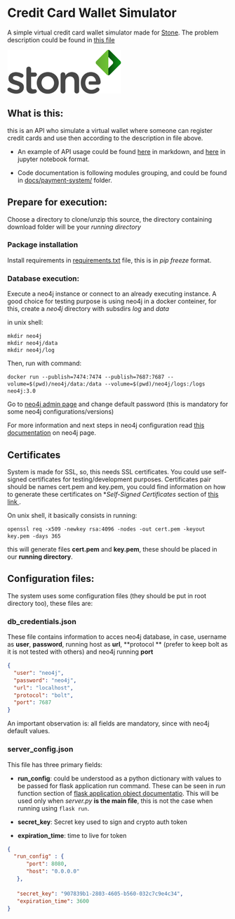 # Credit Card Wallet Simulator

A simple virtual credit card wallet simulator made for [Stone](http://www.stone.com.br/). The problem description could be found in [this file](CHALLENGE.md)

![Alt text](docs/stone-logo.png)
  
  
## What is this:
this is an API who simulate a virtual wallet where someone can register credit cards and use then according to the description in file above.

* An example of API usage could be found [here](docs/example_using_payment_api.md) in markdown, and [here](docs/example_using_payment_api.ipynb) in jupyter notebook format.

* Code  documentation is following modules grouping, and could be found in [docs/payment-system/](docs/payment-system/) folder.

## Prepare for execution:

Choose a directory to clone/unzip this source, the directory containing download folder will be your *running directory*

### Package installation

Install requirements in [requirements.txt](requirements.txt) file, this is in *pip freeze* format.

### Database execution:

Execute a neo4j instance or connect to an already executing instance. A good choice for testing purpose is using neo4j in a docker conteiner, for this, create a *neo4j* directory with subsdirs *log* and *data*

in unix shell:

```SHELL
mkdir neo4j
mkdir neo4j/data
mkdir neo4j/log
```

Then, run with command:

```SHELL
docker run --publish=7474:7474 --publish=7687:7687 --volume=$(pwd)/neo4j/data:/data --volume=$(pwd)/neo4j/logs:/logs neo4j:3.0

```

Go to [neo4j admin page](http://0.0.0.0:7474/browser/) and change default password (this is mandatory for some neo4j configurations/versions)

For more information and next steps in neo4j configuration read [this documentation](https://neo4j.com/docs/operations-manual/current/installation/docker/) on neo4j page.


## Certificates
System is made for SSL, so, this needs SSL certificates. You could use self-signed certificates for testing/development purposes. Certificates pair should be names cert.pem and key.pem, you could find information on how to generate these certificates on **Self-Signed Certificates* section of [this link ](https://blog.miguelgrinberg.com/post/running-your-flask-application-over-https).

On unix shell, it basically consists in running:

```SHELL
openssl req -x509 -newkey rsa:4096 -nodes -out cert.pem -keyout key.pem -days 365
```

this will generate files **cert.pem** and **key.pem**, these should be placed in our **running directory**.

## Configuration files:
The system uses some configuration files (they should be put in root directory too), these files are:

### db_credentials.json

These file contains information to acces neo4j database, in case, username as **user**, **password**, running host as **url**, **protocol ** (prefer to keep bolt as it is not tested with others) and neo4j running **port**
```JSON
{
  "user": "neo4j",
  "password": "neo4j",
  "url": "localhost",
  "protocol": "bolt",
  "port": 7687
}
```
An important observation is: all fields are mandatory, since with neo4j default values.

### server_config.json

This file has three primary fields:

* **run_config**: could be understood as a python dictionary with values to be passed for flask application run command. These can be seen in *run* function section of [flask application object documentatio](http://flask.pocoo.org/docs/0.12/api/#application-object). This will be used only when *server.py* **is the main file**, this is not the case when running using ``flask run``.

* **secret_key**: Secret key used to sign and crypto auth token
* **expiration_time**: time to live for token

```JSON
{
  "run_config" : {
      "port": 8080,
      "host": "0.0.0.0"
   },

   "secret_key": "907839b1-2803-4605-b560-032c7c9e4c34",
   "expiration_time": 3600
}
```